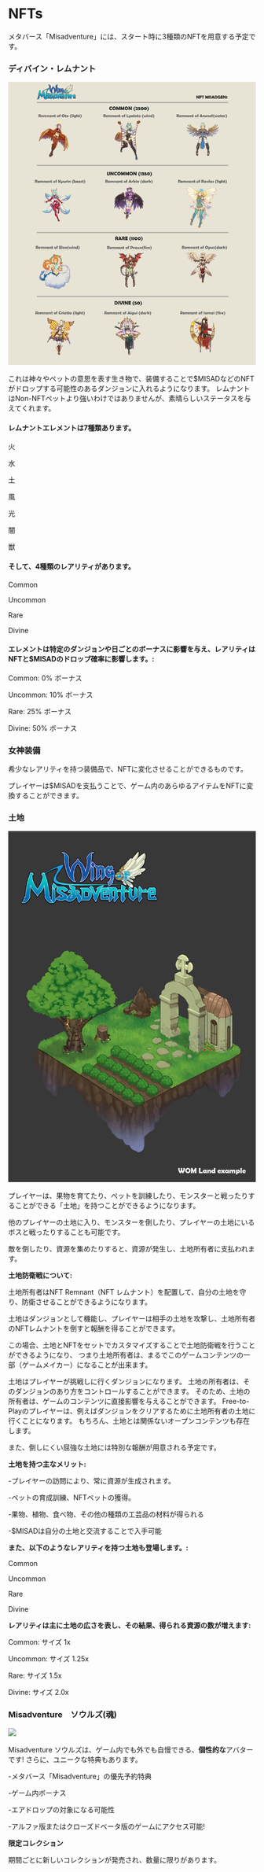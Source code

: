 # NFTs

メタバース「Misadventure」には、スタート時に3種類のNFTを用意する予定です。

### ディバイン・レムナント

![NFT MISADGEN1](<../.gitbook/assets/MISADGEN1 (1).png>)

これは神々やペットの意思を表す生き物で、装備することで$MISADなどのNFTがドロップする可能性のあるダンジョンに入れるようになります。
レムナントはNon-NFTペットより強いわけではありませんが、素晴らしいステータスを与えてくれます。

#### レムナントエレメントは7種類あります。

火

水

土

風

光

闇

獣

#### そして、4種類のレアリティがあります。

Common

Uncommon

Rare

Divine

#### エレメントは特定のダンジョンや日ごとのボーナスに影響を与え、レアリティはNFTと$MISADのドロップ確率に影響します。:

Common: 0% ボーナス

Uncommon: 10% ボーナス

Rare: 25% ボーナス

Divine: 50% ボーナス

### 女神装備

希少なレアリティを持つ装備品で、NFTに変化させることができるものです。

プレイヤーは$MISADを支払うことで、ゲーム内のあらゆるアイテムをNFTに変換することができます。

### 土地

![Wing of Misadventure 土地](<../.gitbook/assets/image (11).png>)

プレイヤーは、果物を育てたり、ペットを訓練したり、モンスターと戦ったりすることができる「土地」を持つことができるようになります。

他のプレイヤーの土地に入り、モンスターを倒したり、プレイヤーの土地にいるボスと戦ったりすることも可能です。

敵を倒したり、資源を集めたりすると、資源が発生し、土地所有者に支払われます。

**土地防衛戦について:**

土地所有者はNFT Remnant（NFT レムナント）を配置して、自分の土地を守り、防衛させることができるようになります。

土地はダンジョンとして機能し、プレイヤーは相手の土地を攻撃し、土地所有者のNFTレムナントを倒すと報酬を得ることができます。

この場合、土地とNFTをセットでカスタマイズすることで土地防衛戦を行うことができるようになり、
つまり土地所有者は、まるでこのゲームコンテンツの一部（ゲームメイカー）になることが出来ます。

土地はプレイヤーが挑戦しに行くダンジョンになります。
土地の所有者は、そのダンジョンのあり方をコントロールすることができます。
そのため、土地の所有者は、ゲームのコンテンツに直接影響を与えることができます。
Free-to-Playのプレイヤーは、例えばダンジョンをクリアするために土地所有者の土地に行くことになります。
もちろん、土地とは関係ないオープンコンテンツも存在します。

また、倒しにくい屈強な土地には特別な報酬が用意される予定です。

**土地を持つ主なメリット:**

-プレイヤーの訪問により、常に資源が生成されます。

-ペットの育成訓練、NFTペットの獲得。

-果物、植物、食べ物、その他の種類の工芸品の材料が得られる

-$MISADは自分の土地と交流することで入手可能

**また、以下のようなレアリティを持つ土地も登場します。:**

Common

Uncommon

Rare

Divine

**レアリティは主に土地の広さを表し、その結果、得られる資源の数が増えます:**

Common: サイズ 1x

Uncommon: サイズ 1.25x

Rare: サイズ 1.5x

Divine: サイズ 2.0x

### Misadventure　ソウルズ(魂)&#x20;

![](../.gitbook/assets/Misadventure-Souls2.png)

Misadventure ソウルズは、ゲーム内でも外でも自慢できる、**個性的な**アバターです! さらに、ユニークな特典もあります。

-メタバース「Misadventure」の優先予約特典

-ゲーム内ボーナス

-エアドロップの対象になる可能性

-アルファ版またはクローズドベータ版のゲームにアクセス可能!

**限定コレクション**

期間ごとに新しいコレクションが発売され、数量に限りがあります。

